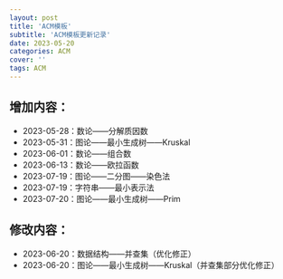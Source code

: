 ```yaml
---
layout: post
title: 'ACM模板'
subtitle: 'ACM模板更新记录'
date: 2023-05-20
categories: ACM
cover: ''
tags: ACM
---
```


## 增加内容：
- 2023-05-28：数论——分解质因数    
- 2023-05-31：图论——最小生成树——Kruskal
- 2023-06-01：数论——组合数
- 2023-06-13：数论——欧拉函数
- 2023-07-19：图论——二分图——染色法
- 2023-07-19：字符串——最小表示法
- 2023-07-20：图论——最小生成树——Prim

## 修改内容：
- 2023-06-20：数据结构——并查集（优化修正）
- 2023-06-20：图论——最小生成树——Kruskal（并查集部分优化修正）